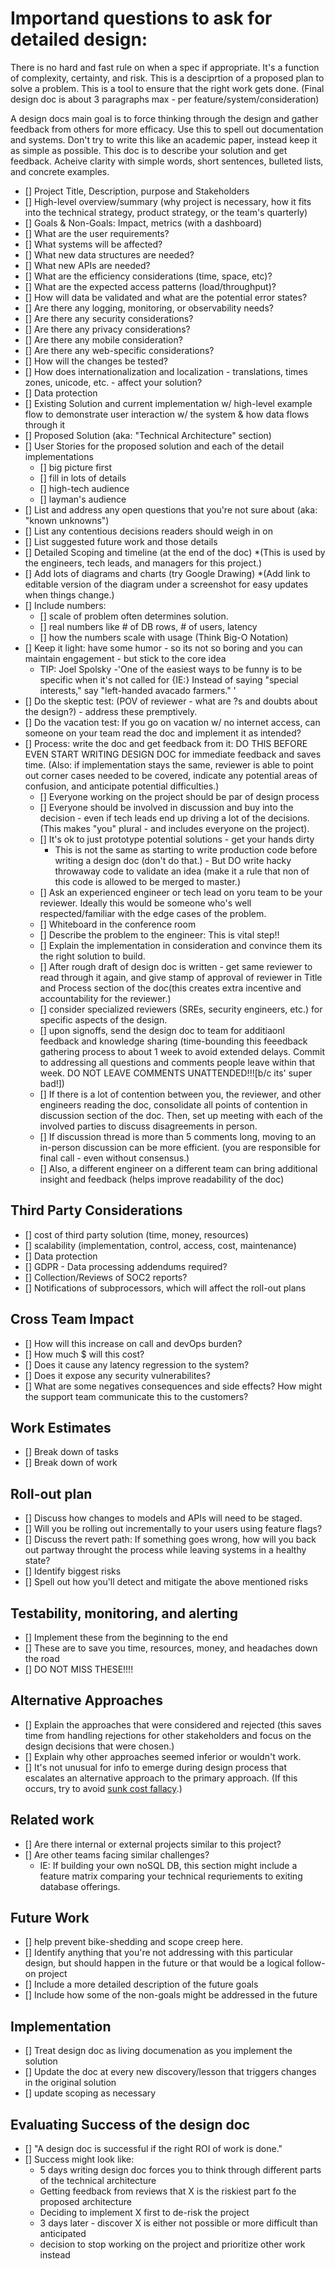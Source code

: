 # Importand questions to ask for detailed design:

There is no hard and fast rule on when a spec if appropriate.  It's a function of complexity, certainty, and risk.  This is a desciprtion of a proposed plan to solve a problem. This is a tool to ensure that the right work gets done. (Final design doc is about 3 paragraphs max - per feature/system/consideration)

A design docs main goal is to force thinking through the design and gather feedback from others for more efficacy. Use this to spell out documentation and systems. Don't try to write this like an academic paper, instead keep it as simple as possible. This doc is to describe your solution and get feedback.  Acheive clarity with simple words, short sentences, bulleted lists, and concrete examples.  

- [] Project Title, Description, purpose and Stakeholders
- [] High-level overview/summary (why project is necessary, how it fits into the technical strategy, product strategy, or the team's quarterly)
- [] Goals & Non-Goals: Impact, metrics (with a dashboard)
- [] What are the user requirements?
- [] What systems will be affected?
- [] What new data structures are needed?
- [] What new APIs are needed?
- [] What are the efficiency considerations (time, space, etc)?
- [] What are the expected access patterns (load/throughput)?
- [] How will data be validated and what are the potential error states?
- [] Are there any logging, monitoring, or observability needs? 
- [] Are there any security considerations?
- [] Are there any privacy considerations?
- [] Are there any mobile consideration?
- [] Are there any web-specific considerations?
- [] How will the changes be tested?
- [] How does internationalization and localization - translations, times zones, unicode, etc. - affect your solution?
- [] Data protection
- [] Existing Solution and current implementation w/ high-level example flow to demonstrate user interaction w/ the system & how data flows through it
- [] Proposed Solution (aka: "Technical Architecture" section)
- [] User Stories for the proposed solution and each of the detail implementations
    - [] big picture first
    - [] fill in lots of details
    - [] high-tech audience
    - [] layman's audience    
- [] List and address any open questions that you're not sure about (aka: "known unknowns")
- [] List any contentious decisions readers should weigh in on
- [] List suggested future work and those details
- [] Detailed Scoping and timeline (at the end of the doc) *(This is used by the engineers, tech leads, and managers for this project.)
- [] Add lots of diagrams and charts (try  Google Drawing) *(Add link to editable version of the diagram under a screenshot for easy updates when things change.)
- [] Include numbers: 
    - [] scale of problem often determines solution.
    - [] real numbers like # of DB rows, # of users, latency
    - [] how the numbers scale with usage (Think Big-O Notation)
- [] Keep it light: have some humor - so its not so boring and you can maintain engagement - but stick to the core idea
    - TIP: Joel Spolsky -'One of the easiest ways to be funny is to be specific when it's not called for {IE:} Instead of saying "special interests," say "left-handed avacado farmers." '
- [] Do the skeptic test: (POV of reviewer - what are ?s and doubts about the design?) - address these premptively.
- [] Do the vacation test: If you go on vacation w/ no internet access, can someone on your team read the doc and implement it as intended? 
- [] Process: write the doc and get feedback from it: DO THIS BEFORE EVEN START WRITING DESIGN DOC for immediate feedback and saves time.  (Also: if implementation stays the same, reviewer is able to point out corner cases needed to be covered, indicate any potential areas of confusion, and anticipate potential difficulties.)
    - [] Everyone working on the project should be par of design process
    - [] Everyone should be involved in discussion and buy into the decision - even if tech leads end up driving a lot of the decisions. (This makes "you" plural - and includes everyone on the project).
    - [] It's ok to just prototype potential solutions - get your hands dirty
        - This is not the same as starting to write production code before writing a design doc (don't do that.) - But DO write hacky throwaway code to validate an idea (make it a rule that non of this code is allowed to be merged to master.)
    - [] Ask an experienced engineer or tech lead on yoru team to be your reviewer.  Ideally this would be someone who's well respected/familiar with the edge cases of the problem. 
    - [] Whiteboard in the conference room
    - [] Describe the problem to the engineer: This is vital step!!
    - [] Explain the implementation in consideration and convince them its the right solution to build. 
    - [] After rough draft of design doc is written - get same reviewer to read through it again, and give stamp of approval of reviewer in Title and Process section of the doc(this creates extra incentive and accountability for the reviewer.)
    - [] consider specialized reviewers (SREs, security engineers, etc.) for specific aspects of the design. 
    - [] upon signoffs, send the design doc to team for additiaonl feedback and knowledge sharing (time-bounding this feeedback gathering process to about 1 week to avoid extended delays.  Commit to addressing all questions and comments people leave within that week.  DO NOT LEAVE COMMENTS UNATTENDED!!![b/c its' super bad!])
    - [] If there is a lot of contention between you, the reviewer, and other engineers reading the doc, consolidate all points of contention in discussion section of the doc. Then, set up meeting with each of the involved parties to discuss disagreements in person.
    - [] If discussion thread is more than 5 comments long, moving to an in-person discussion can be more efficient. (you are responsible for final call - even without consensus.)
    - [] Also, a different engineer on a different team can bring additional insight and feedback (helps improve readability of the doc)


## Third Party Considerations

- [] cost of third party solution (time, money, resources)
- [] scalability (implementation, control, access, cost, maintenance)
- [] Data protection
- [] GDPR - Data processing addendums required?
- [] Collection/Reviews of SOC2 reports?
- [] Notifications of subprocessors, which will affect the roll-out plans

## Cross Team Impact

- [] How will this increase on call and devOps burden?
- [] How much $ will this cost?
- [] Does it cause any latency regression to the system?
- [] Does it expose any security vulnerabilites?
- [] What are some negatives consequences and side effects?
How might the support team communicate this to the customers? 

## Work Estimates

- [] Break down of tasks
- [] Break down of work

## Roll-out plan

- [] Discuss how changes to models and APIs will need to be staged.  
- [] Will you be rolling out incrementally to your users using feature flags?
- [] Discuss the revert path: If something goes wrong, how will you back out partway throught the process while leaving systems in a healthy state?
- [] Identify biggest risks
- [] Spell out how you'll detect and mitigate the above mentioned risks

## Testability, monitoring, and alerting

- [] Implement these from the beginning to the end
- [] These are to save you time, resources, money, and headaches down the road
- [] DO NOT MISS THESE!!!!

## Alternative Approaches

- [] Explain the approaches that were considered and rejected (this saves time from handling rejections for other stakeholders and focus on the design decisions that were chosen.)
- [] Explain why other approaches seemed inferior or wouldn't work.
- [] It's not unusual for info to emerge during design process that escalates an alternative approach to the primary approach.  (If this occurs, try to avoid [sunk cost fallacy](https://en.wikipedia.org/wiki/Sunk_cost).)

## Related work

- [] Are there internal or external projects similar to this project?
- [] Are other teams facing similar challenges?
    - IE: If building your own noSQL DB, this section might include a feature matrix comparing your technical requriements to exiting database offerings.

## Future Work

- [] help prevent bike-shedding and scope creep here.
- [] Identify anything that you're not addressing with this particular design, but should happen in the future or that would be a logical follow-on project
- [] Include a more detailed description of the future goals
- [] Include how some of the non-goals might be addressed in the future

## Implementation

- [] Treat design doc as living documenation as you implement the solution
- [] Update the doc at every new discovery/lesson that triggers changes in the original solution
- [] update scoping as necessary

## Evaluating Success of the design doc

- [] "A design doc is successful if the right ROI of work is done."
- [] Success might look like: 
    - 5 days writing design doc forces you to think through different parts of the technical architecture
    - Getting feedback from reviews that X is the riskiest part fo the proposed architecture
    - Deciding to implement X first to de-risk the project
    - 3 days later - discover X is either not possible or more difficult than anticipated
    - decision to stop working on the project and prioritize other work instead
